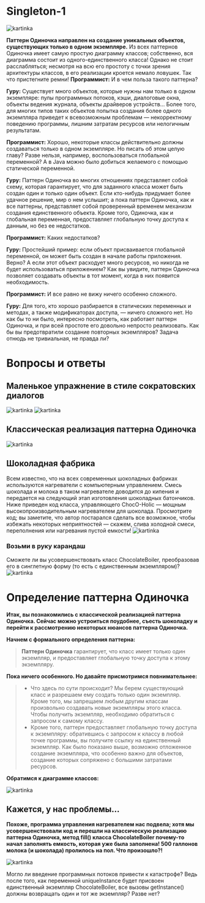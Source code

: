 # Singleton-1
![kartinka](https://github.com/Alesha0808/Singleton-1/blob/master/%D0%A1%D0%BD%D0%B8%D0%BC%D0%BE%D0%BA.JPG?raw=true)

**Паттерн Одиночка направлен на создание уникальных объектов, существующих только в одном экземпляре.** Из всех паттернов Одиночка имеет самую простую диаграмму классов; собственно, вся диаграмма состоит из одного-единственного класса! Однако не стоит расслабляться; несмотря
на всю его простоту с точки зрения архитектуры классов, в его реализации кроется немало ловушек. Так что пристегните ремни!
**Программист:** И в чем польза такого паттерна?

**Гуру:** Существует много объектов, которые нужны нам только в одном экземпляре: пулы программных
потоков, кэши, диалоговые окна, объекты ведения журнала, объекты драйверов устройств... Более того, для многих типов таких объектов попытка создания более одного экземпляра приведет к всевозможным проблемам — некорректному поведению программы, лишним затратам ресурсов или нелогичным результатам.

**Программист:** Хорошо, некоторые классы действительно должны создаваться только в одном экземпляре. Но писать об этом целую главу? Разве нельзя, например, воспользоваться глобальной переменной? А в Java можно было добиться желаемого с помощью статической переменной.

**Гуру:** Паттерн Одиночка во многих отношениях представляет собой схему, которая гарантирует, что для заданного класса может быть создан один и только один объект. Если кто-нибудь придумает более удачное решение, мир о нем услышит; а пока паттерн Одиночка, как и все паттерны, представляет собой проверенный временем механизм создания единственного объекта. Кроме того, Одиночка, как и глобальная переменная, предоставляет глобальную точку доступа к данным, но без ее недостатков.

**Программист:** Каких недостатков?

**Гуру:** Простейший пример: если объект присваивается глобальной переменной, он может быть создан в начале работы приложения. Верно? А если этот объект расходует много ресурсов, но никогда не будет использоваться приложением? Как вы увидите, паттерн Одиночка позволяет создавать объекты в тот момент, когда в них появится необходимость.

**Программист:** И все равно не вижу ничего особенно сложного.

**Гуру:** Для того, кто хорошо разбирается в статических переменных и методах, а также модификаторах доступа, — ничего сложного нет. Но как бы то ни было, интересно посмотреть, как работает паттерн Одиночка, и при всей простоте его довольно непросто реализовать. Как бы вы предотвратили создание повторных экземпляров? Задача отнюдь не тривиальная, не правда ли?
# Вопросы и ответы
## Маленькое упражнение в стиле сократовских диалогов
![kartinka](https://github.com/Alesha0808/Singleton-1/blob/master/%D0%A1%D0%BD%D0%B8%D0%BC%D0%BE%D0%BA1.JPG?raw=true)
![kartinka](https://github.com/Alesha0808/Singleton-1/blob/master/%D0%A1%D0%BD%D0%B8%D0%BC%D0%BE%D0%BA2.JPG?raw=true)
## Классическая реализация паттерна Одиночка
![kartinka](https://github.com/Alesha0808/Singleton-1/blob/master/%D0%A1%D0%BD%D0%B8%D0%BC%D0%BE%D0%BA3.JPG?raw=true)
## Шоколадная фабрика
Всем известно, что на всех современных шоколадных фабриках используются нагреватели с компьютерным управлением. Смесь шоколада и молока в таком нагревателе доводится до кипения и передается на следующий этап изготовления шоколадных батончиков. Ниже приведен код класса, управляющего ChocO-Holic — мощным высокопроизводительным нагревателем для шоколада. Просмотрите код; вы заметите, что автор постарался сделать все возможное, чтобы избежать некоторых неприятностей — скажем, слива холодной смеси, переполнения или нагревания пустой емкости!
![kartinka](https://github.com/Alesha0808/Singleton-1/blob/master/%D0%A1%D0%BD%D0%B8%D0%BC%D0%BE%D0%BA5.JPG?raw=true)

### Возьми в руку карандаш
Сможете ли вы усовершенствовать класс ChocolateBoiler, преобразовав его в синглетную форму (то есть с единственным экземпляром)?
![kartinka](https://github.com/Alesha0808/Singleton-1/blob/master/%D0%A1%D0%BD%D0%B8%D0%BC%D0%BE%D0%BA6.JPG?raw=true)
# Определение паттерна Одиночка
**Итак, вы познакомились с классической реализацией паттерна Одиночка. Сейчас можно устроиться поудобнее, съесть шоколадку и перейти к рассмотрению некоторых нюансов паттерна Одиночка.**

**Начнем с формального определения паттерна:**
> **Паттерн Одиночка** гарантирует, что класс имеет только один экземпляр, и предоставляет глобальную точку доступа к этому экземпляру.

**Пока ничего особенного. Но давайте присмотримся повнимательнее:**
> + Что здесь по сути происходит? Мы берем существующий класс и разрешаем ему создать только один экземпляр. Кроме того, мы запрещаем любым другим классам произвольно создавать новые экземпляры этого класса. Чтобы получить экземпляр, необходимо обратиться с запросом к самому классу.
> + Кроме того, паттерн предоставляет глобальную точку доступа к экземпляру: обратившись с запросом к классу в любой точке программы, вы получите ссылку на единственный экземпляр. Как было показано выше, возможно отложенное создание экземпляра, что особенно важно для объектов, создание которых сопряжено с большими затратами ресурсов.

**Обратимся к диаграмме классов:**

![kartinka](https://github.com/Alesha0808/Singleton-1/blob/master/%D0%A1%D0%BD%D0%B8%D0%BC%D0%BE%D0%BA7.JPG?raw=true)

 ## Кажется, у нас проблемы...
**Похоже, программа управления нагревателем нас подвела; хотя мы усовершенствовали код и перешли на классическую реализацию паттерна Одиночка, метод fill() класса ChocolateBoiler почему-то начал заполнять емкость, которая уже была заполнена! 500 галлонов молока (и шоколада) пролилось на пол. Что произошло?!**

![kartinka](https://github.com/Alesha0808/Singleton-1/blob/master/%D0%A1%D0%BD%D0%B8%D0%BC%D0%BE%D0%BA8.JPG?raw=true)

Могло ли введение программных потоков привести к катастрофе? Ведь после того, как переменной uniqueInstance будет присвоен единственный экземпляр ChocolateBoiler, все вызовы getInstance() должны возвращать один и тот же экземпляр? Разве нет?

